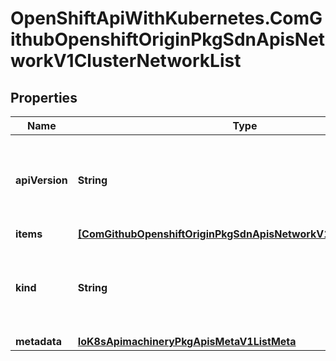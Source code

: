 # OpenShiftApiWithKubernetes.ComGithubOpenshiftOriginPkgSdnApisNetworkV1ClusterNetworkList

## Properties
Name | Type | Description | Notes
------------ | ------------- | ------------- | -------------
**apiVersion** | **String** | APIVersion defines the versioned schema of this representation of an object. Servers should convert recognized schemas to the latest internal value, and may reject unrecognized values. More info: http://releases.k8s.io/HEAD/docs/devel/api-conventions.md#resources | [optional] 
**items** | [**[ComGithubOpenshiftOriginPkgSdnApisNetworkV1ClusterNetwork]**](ComGithubOpenshiftOriginPkgSdnApisNetworkV1ClusterNetwork.md) | Items is the list of cluster networks | 
**kind** | **String** | Kind is a string value representing the REST resource this object represents. Servers may infer this from the endpoint the client submits requests to. Cannot be updated. In CamelCase. More info: http://releases.k8s.io/HEAD/docs/devel/api-conventions.md#types-kinds | [optional] 
**metadata** | [**IoK8sApimachineryPkgApisMetaV1ListMeta**](IoK8sApimachineryPkgApisMetaV1ListMeta.md) | Standard object&#39;s metadata. | [optional] 


